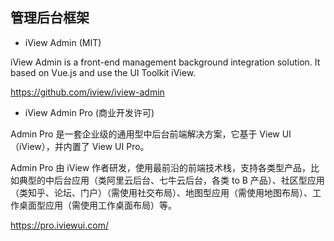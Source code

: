 

## 管理后台框架
* iView Admin (MIT)

iView Admin is a front-end management background integration solution. It based on Vue.js and use the UI Toolkit iView.

https://github.com/iview/iview-admin

* iView Admin Pro (商业开发许可)

Admin Pro 是一套企业级的通用型中后台前端解决方案，它基于 View UI（iView），并内置了 View UI Pro。

Admin Pro 由 iView 作者研发，使用最前沿的前端技术栈，支持各类型产品，比如典型的中后台应用（类阿里云后台、七牛云后台，各类 to B 产品）、社区型应用（类知乎、论坛、门户）（需使用社交布局）、地图型应用（需使用地图布局）、工作桌面型应用（需使用工作桌面布局）等。

https://pro.iviewui.com/
